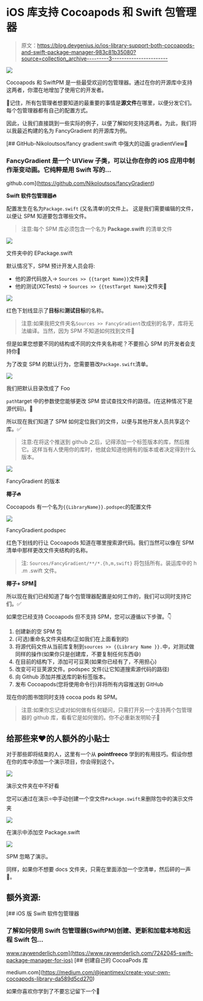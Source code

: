 # iOS 库支持 Cocoapods 和 Swift 包管理器

> 原文：<https://blog.devgenius.io/ios-library-support-both-cocoapods-and-swift-package-manager-983c81b35080?source=collection_archive---------3----------------------->

![](img/c6683492965ba7bd8cd46837d949ffb0.png)

Cocoapods 和 SwiftPM 是一些最受欢迎的包管理器。通过在你的开源库中支持这两者，你潜在地增加了使用它的开发者。

🚨记住，所有包管理者想要知道的最重要的事情是**源文件**在哪里，以便分发它们。每个包管理器都有自己的配置方式。

因此，让我们直接跳到一些实际的例子，以便了解如何支持这两者。为此，我们将以我最近构建的名为 FancyGradient 的开源库为例。

[](https://github.com/Nikoloutsos/fancyGradient) [## GitHub-Nikoloutsos/fancy gradient:swift 中强大的动画 gradientView🌈

### FancyGradient 是一个 UIView 子类，可以让你在你的 iOS 应用中制作渐变动画。它纯粹是用 Swift 写的…

github.com](https://github.com/Nikoloutsos/fancyGradient) 

**Swift 软件包管理器🔥**

配置发生在名为`Package.swift` (又名清单)的文件上。
这是我们需要编辑的文件，以便让 SPM 知道要包含哪些文件。

> 注意:每个 SPM 库必须包含一个名为 **Package.swift** 的清单文件

![](img/8a83ae7f72a43f0e8266708afadf3ccc.png)

文件夹中的 EPackage.swift

默认情况下，SPM 预计开发人员会将:

*   他的源代码放入→ `Sources >> {{target Name}}`文件夹📁
*   他的测试(XCTests) → `Sources >> {{testTarget Name}`文件夹📁

![](img/53a82fc2fc37e182047d361378ca3494.png)

红色下划线显示了**目标**和**测试目标**的名称。

> 注意:如果我把文件夹名`Sources >> FancyGradient`改成别的名字，库将无法编译。当然，因为 SPM 不知道如何找到文件🚨

但是如果您想要不同的结构或不同的文件夹名称呢？不要担心 SPM 的开发者会支持你💪

为了改变 SPM 的默认行为，您需要篡改`Package.swift`清单。

![](img/ed77d2b44acf837e87ba13d09988c3e0.png)

我们把默认目录改成了 Foo

`path`target 中的参数使您能够更改 SPM 尝试查找文件的路径。(在这种情况下是源代码)。👀

所以现在我们知道了 SPM 如何定位我们的文件，以便与其他开发人员共享这个库。✅

> 注意:在将这个推送到 github 之后，记得添加一个标签版本的库，然后推它。这样当有人使用你的库时，他就会知道他拥有的版本或者决定得到什么版本。

![](img/077b0ce2a2e9e314a2ce896045dd1e5d.png)

FancyGradient 的版本

**椰子🔥**

Cocoapods 有一个名为`{{LibraryName}}.podspec`的配置文件

![](img/b9f1a89d69f5d24a115304af5a44fcd8.png)

FancyGradient.podspec

红色下划线的行让 Cocoapods 知道在哪里搜索源代码。我们当然可以像在 SPM 清单中那样更改文件夹结构的名称。

> 注: `Sources/FancyGradient/**/*.{h,m,swift}` 将包括所有。装运库中的 h .m .swift 文件。

**椰子+ SPM🚀**

所以现在我们已经知道了每个包管理器配置是如何工作的，我们可以同时支持它们。✅

如果您已经支持 Cocoapods 但不支持 SPM，您可以遵循以下步骤。👇

1.  创建新的空 SPM 包
2.  (可选)重命名文件夹结构(正如我们在上面看到的)
3.  将源代码文件从当前库复制到`sources >> {{Library Name }}.`中，对测试做同样的操作(如果你只是创建库，不要复制任何东西😄)
4.  在目前的结构下，添加可可豆荚(如果你已经有了，不用担心)
5.  改变可可豆荚源文件。podspec 文件(让它知道搜索源代码的路径)
6.  向 Github 添加并推送库的新标签版本。
7.  发布 Cocoapods(您将使用命令行)并将所有内容推送到 GitHub

现在你的图书馆同时支持 cocoa pods 和 SPM。

> 注意:如果你忘记或对如何做有任何疑问，只需打开另一个支持两个包管理器的 github 库，看看它是如何做的。你不必重新发明轮子👀

## 给那些来❤️的人额外的小贴士

对于那些即将结束的人，这里有一个从 **pointfreeco** 学到的有用技巧。假设你想在你的库中添加一个演示项目，你会得到这个。

![](img/208c9165c9fa34ba9cb79938f87fbdc4.png)

演示文件夹在中不好看

您可以通过在演示⭐️中手动创建一个空文件`Package.swift`来删除包中的演示文件夹

![](img/6eea402254a39f6bd7416c862fdfb60f.png)

在演示中添加空 Package.swift

![](img/0fbd752fddedbfd257012dbacf40e84c.png)

SPM 忽略了演示。

同样，如果你不想要 docs 文件夹，只需在里面添加一个空清单，然后砰的一声🎉。

## 额外资源:

[](https://www.raywenderlich.com/7242045-swift-package-manager-for-ios) [## iOS 版 Swift 软件包管理器

### 了解如何使用 Swift 包管理器(SwiftPM)创建、更新和加载本地和远程 Swift 包…

www.raywenderlich.com](https://www.raywenderlich.com/7242045-swift-package-manager-for-ios) [](https://medium.com/@jeantimex/create-your-own-cocoapods-library-da589d5cd270) [## 创建自己的 CocoaPods 库

medium.com](https://medium.com/@jeantimex/create-your-own-cocoapods-library-da589d5cd270) 

如果你喜欢你学到了不要忘记留下一个👏
